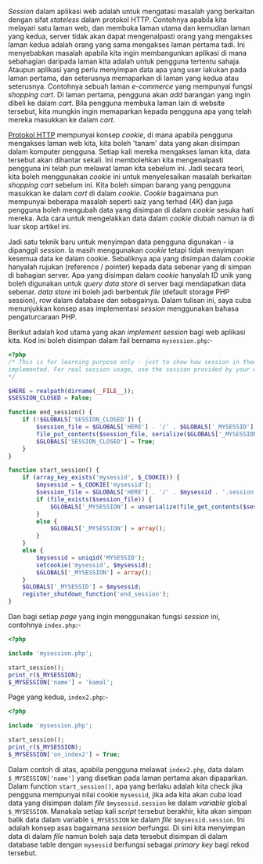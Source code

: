 <!-- 
.. link: 
.. description: 
.. tags: php, session, http
.. date: 2013/10/28 18:36:43
.. title: Memahami Session dalam Aplikasi Web
.. slug: memahami-session-dalam-aplikasi-web
-->

_Session_ dalam aplikasi web adalah untuk mengatasi masalah yang berkaitan dengan sifat _stateless_ dalam protokol HTTP. Contohnya apabila kita melayari satu laman web, dan membuka laman utama dan kemudian laman yang kedua, server tidak akan dapat mengenalpasti orang yang mengakses laman kedua adalah orang yang sama mengakses laman pertama tadi. Ini menyebabkan masalah apabila kita ingin membangunkan aplikasi di mana sebahagian daripada laman kita adalah untuk pengguna tertentu sahaja. Ataupun aplikasi yang perlu menyimpan data apa yang user lakukan pada laman pertama, dan seterusnya memaparkan di laman yang kedua atau seterusnya. Contohnya sebuah laman _e-commerce_ yang mempunyai fungsi _shopping cart_. Di laman pertama, pengguna akan _add_ barangan yang ingin dibeli ke dalam _cart_. Bila pengguna membuka laman lain di website tersebut, kita mungkin ingin memaparkan kepada pengguna apa yang telah mereka masukkan ke dalam _cart_.

[Protokol HTTP][1] mempunyai konsep _cookie_, di mana apabila pengguna mengakses laman web kita, kita boleh 'tanam' data yang akan disimpan dalam komputer pengguna. Setiap kali mereka mengakses laman kita, data tersebut akan dihantar sekali. Ini membolehkan kita mengenalpasti pengguna ini telah pun melawat laman kita sebelum ini. Jadi secara teori, kita boleh menggunakan _cookie_ ini untuk menyelesaikan masalah berkaitan _shopping cart_ sebelum ini. Kita boleh simpan barang yang pengguna masukkan ke dalam _cart_ di dalam _cookie_. _Cookie_ bagaimana pun mempunyai beberapa masalah seperti saiz yang terhad (4K) dan juga pengguna boleh mengubah data yang disimpan di dalam _cookie_ sesuka hati mereka. Ada cara untuk mengelakkan data dalam _cookie_ diubah namun ia di luar skop artikel ini.

Jadi satu teknik baru untuk menyimpan data pengguna digunakan - ia dipanggil _session_. Ia masih menggunakan _cookie_ tetapi tidak menyimpan kesemua data ke dalam cookie. Sebaliknya apa yang disimpan dalam _cookie_ hanyalah rujukan (reference / pointer) kepada data sebenar yang di simpan di bahagian server. Apa yang disimpan dalam _cookie_ hanyalah ID unik yang boleh digunakan untuk _query_ _data store_ di server bagi mendapatkan data sebenar. _data store_ ini boleh jadi berbentuk _file_ (default storage PHP session), row dalam database dan sebagainya. Dalam tulisan ini, saya cuba menunjukkan konsep asas implementasi _session_ menggunakan bahasa pengaturcaraan PHP.

Berikut adalah kod utama yang akan _implement_ _session_ bagi web aplikasi kita. Kod ini boleh disimpan dalam fail bernama `mysession.php`:-

```php
<?php
/* This is for learning purpose only - just to show how session in theory being 
implemented. For real session usage, use the session provided by your web framework.
*/

$HERE = realpath(dirname(__FILE__));
$SESSION_CLOSED = False;

function end_session() {
    if (!$GLOBALS['SESSION_CLOSED']) {
        $session_file = $GLOBALS['HERE'] . '/' . $GLOBALS['_MYSESSID'] . '.session';
        file_put_contents($session_file, serialize($GLOBALS['_MYSESSION']));
        $GLOBALS['SESSION_CLOSED'] = True;
    }
}

function start_session() {
    if (array_key_exists('mysessid', $_COOKIE)) {
        $mysessid = $_COOKIE['mysessid'];
        $session_file = $GLOBALS['HERE'] . '/' . $mysessid . '.session';
        if (file_exists($session_file)) {
            $GLOBALS['_MYSESSION'] = unserialize(file_get_contents($session_file));
        }
        else {
            $GLOBALS['_MYSESSION'] = array();
        }
    }
    else {
        $mysessid = uniqid('MYSESSID');
        setcookie('mysessid', $mysessid);
        $GLOBALS['_MYSESSION'] = array();
    }
    $GLOBALS['_MYSESSID'] = $mysessid;
    register_shutdown_function('end_session');
}
```

Dan bagi setiap _page_ yang ingin menggunakan fungsi _session_ ini, contohnya `index.php`:-

```php
<?php

include 'mysession.php';

start_session();
print_r($_MYSESSION);
$_MYSESSION['name'] = 'kamal';
```

Page yang kedua, `index2.php`:-

```php
<?php

include 'mysession.php';

start_session();
print_r($_MYSESSION);
$_MYSESSION['on_index2'] = True;
```

Dalam contoh di atas, apabila pengguna melawat `index2.php`, data dalam `$_MYSESSION['name']` yang disetkan pada laman pertama akan dipaparkan. Dalam function `start_session()`, apa yang berlaku adalah kita check jika pengguna mempunyai nilai cookie `mysessid`, jika ada kita akan cuba load data yang disimpan dalam _file_ `$mysessid.session` ke dalam _variable_ global `$_MYSESSION`. Manakala setiap kali _script_ tersebut berakhir, kita akan simpan balik data dalam variable `$_MYSESSION` ke dalam _file_ `$mysessid.session`. Ini adalah konsep asas bagaimana _session_ berfungsi. Di sini kita menyimpan data di dalam _file_ namun boleh saja data tersebut disimpan di dalam database table dengan `mysessid` berfungsi sebagai _primary key_ bagi rekod tersebut.

[1]:http://tools.ietf.org/html/rfc2616
